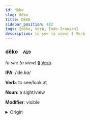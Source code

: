 ```yaml
---
id: dêko
slug: dêko
title: DÊKO
sidebar_position: 482
tags: [dêko, Verb, Indo-Iranian]
description: to see (a view) § Verb
---
```


### dêko&emsp;<span kind="abugida">ʌʇɔ</span>

*to see (a view)* **§** [Verb](../../tags/Verb)

**IPA**: /ˈde.kɑ/

**Verb**: to see/look at

**Noun**: a sight/view

**Modifier**: visible

<details>
    <summary>Origin</summary>
    Hindi देखा dekhā (perfective of देखना dekhnā) [d̪eːkʰäː]<br/>
    <em>Indo-Iranian Language Family</em>
</details>